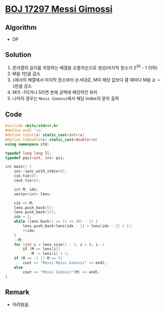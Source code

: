 [BOJ 17297 Messi Gimossi](https://www.acmicpc.net/problem/17297)
=====
Algorithm
-----
* DP

Solution
-----
1. 문자열의 길이를 저장하는 배열을 오름차순으로 생성(마지막 원소가 2<sup>30</sup> - 1 이하)
2. M을 1만큼 감소
3. ```1```에서의 배열에서 마지막 원소부터 순서대로, M이 해당 값보다 클 때마다 M을 ```값 + 1```만큼 감소
4. M이 -1이거나 5라면 본래 공백에 해당하던 위치
5. 나머지 경우는 ```Messi Gimossi```에서 해당 index의 문자 출력

Code
-----

```cpp
#include <bits/stdc++.h>
#define endl '\n'
#define toInt(x) static_cast<int>(x)
#define toDouble(x) static_cast<double>(x)
using namespace std;

typedef long long ll;
typedef pair<int, int> pii;

int main() {
	ios::sync_with_stdio(0);
	cin.tie(0);
	cout.tie(0);

	int M, idx;
	vector<int> lens;

	cin >> M;
	lens.push_back(5);
	lens.push_back(13);
	idx = 2;
	while (lens.back() <= (1 << 30) - 1) {
		lens.push_back(lens[idx - 1] + lens[idx - 2] + 1);
		++idx;
	}
	--M;
	for (int i = lens.size() - 1; i > 0; i--)
		if (M >= lens[i])
			M -= lens[i] + 1;
	if (M == -1 || M == 5)
		cout << "Messi Messi Gimossi" << endl;
	else
		cout << "Messi Gimossi"[M] << endl;
}
```

Remark
-----
* 어려웠음.